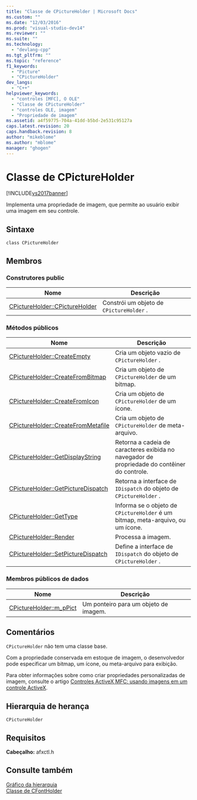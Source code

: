 ```yaml
---
title: "Classe de CPictureHolder | Microsoft Docs"
ms.custom: ""
ms.date: "12/03/2016"
ms.prod: "visual-studio-dev14"
ms.reviewer: ""
ms.suite: ""
ms.technology: 
  - "devlang-cpp"
ms.tgt_pltfrm: ""
ms.topic: "reference"
f1_keywords: 
  - "Picture"
  - "CPictureHolder"
dev_langs: 
  - "C++"
helpviewer_keywords: 
  - "controles [MFC], O OLE"
  - "Classe de CPictureHolder"
  - "controles OLE, imagem"
  - "Propriedade de imagem"
ms.assetid: a4f59775-704a-41dd-b5bd-2e531c95127a
caps.latest.revision: 20
caps.handback.revision: 8
author: "mikeblome"
ms.author: "mblome"
manager: "ghogen"
---
```

# Classe de CPictureHolder
[!INCLUDE[vs2017banner](../../assembler/inline/includes/vs2017banner.md)]

Implementa uma propriedade de imagem, que permite ao usuário exibir uma imagem em seu controle.  
  
## Sintaxe  
  
```  
class CPictureHolder  
```  
  
## Membros  
  
### Construtores public  
  
|Nome|Descrição|  
|----------|---------------|  
|[CPictureHolder::CPictureHolder](../Topic/CPictureHolder::CPictureHolder.md)|Constrói um objeto de `CPictureHolder` .|  
  
### Métodos públicos  
  
|Nome|Descrição|  
|----------|---------------|  
|[CPictureHolder::CreateEmpty](../Topic/CPictureHolder::CreateEmpty.md)|Cria um objeto vazio de `CPictureHolder` .|  
|[CPictureHolder::CreateFromBitmap](../Topic/CPictureHolder::CreateFromBitmap.md)|Cria um objeto de `CPictureHolder` de um bitmap.|  
|[CPictureHolder::CreateFromIcon](../Topic/CPictureHolder::CreateFromIcon.md)|Cria um objeto de `CPictureHolder` de um ícone.|  
|[CPictureHolder::CreateFromMetafile](../Topic/CPictureHolder::CreateFromMetafile.md)|Cria um objeto de `CPictureHolder` de meta\-arquivo.|  
|[CPictureHolder::GetDisplayString](../Topic/CPictureHolder::GetDisplayString.md)|Retorna a cadeia de caracteres exibida no navegador de propriedade do contêiner do controle.|  
|[CPictureHolder::GetPictureDispatch](../Topic/CPictureHolder::GetPictureDispatch.md)|Retorna a interface de `IDispatch` do objeto de `CPictureHolder` .|  
|[CPictureHolder::GetType](../Topic/CPictureHolder::GetType.md)|Informa se o objeto de `CPictureHolder` é um bitmap, meta\-arquivo, ou um ícone.|  
|[CPictureHolder::Render](../Topic/CPictureHolder::Render.md)|Processa a imagem.|  
|[CPictureHolder::SetPictureDispatch](../Topic/CPictureHolder::SetPictureDispatch.md)|Define a interface de `IDispatch` do objeto de `CPictureHolder` .|  
  
### Membros públicos de dados  
  
|Nome|Descrição|  
|----------|---------------|  
|[CPictureHolder::m\_pPict](../Topic/CPictureHolder::m_pPict.md)|Um ponteiro para um objeto de imagem.|  
  
## Comentários  
 `CPictureHolder` não tem uma classe base.  
  
 Com a propriedade conservada em estoque de imagem, o desenvolvedor pode especificar um bitmap, um ícone, ou meta\-arquivo para exibição.  
  
 Para obter informações sobre como criar propriedades personalizadas de imagem, consulte o artigo [Controles ActiveX MFC: usando imagens em um controle ActiveX](../../mfc/mfc-activex-controls-using-pictures-in-an-activex-control.md).  
  
## Hierarquia de herança  
 `CPictureHolder`  
  
## Requisitos  
 **Cabeçalho:** afxctl.h  
  
## Consulte também  
 [Gráfico da hierarquia](../../mfc/hierarchy-chart.md)   
 [Classe de CFontHolder](../../mfc/reference/cfontholder-class.md)